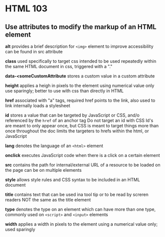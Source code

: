 # HTML 103
## Use attributes to modify the markup of an HTML element

**alt**
provides a brief description for `<img>` element to improve accessibility
can be found in src attribute

**class**
used specifically to target css
intended to be used repeatedly within the same HTML document
in css, triggered with a "."

**data-<someCustomAttribute**
stores a custom value in a custom attribute

**height**
applies a heigh in pixels to the element using numerical value only
use sparingly; better to use with css than directly in HTML

**href**
associated with "a" tags, required
href points to the link, also used to link internally
loads a stylesheet

**id**
stores a value that can be targeted by JavaScript or CSS, and/o referenced by the `href` of an anchor tag
Do not target an id with CSS
Id's are meant to only appear once, but CSS is meant to target things more than once throughout the doc
limits the targeters to hrefs within the html, or JavaScript

**lang**
denotes the language of an `<html>` element

**onclick**
executes JavaScript code when there is a click on a certain element

**src**
contains the path for internal/external URL of a resource to be loaded on the page
can be on multiple elements

**style**
allows style rules and CSS syntax to be included in an HTML document

**title**
contains text that can be used ina tool tip or to be read by screren readers
NOT the same as the title element

**type**
denotes the type on an element which can have more than one type, commonly used on 
`<script>` and `<input>` elements

**width**
applies a width in pixels to the element using a numerical value only; used sparingly